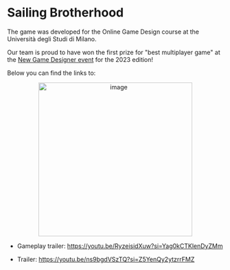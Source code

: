 # Sailing Brotherhood
The game was developed for the Online Game Design course at the Università degli Studi di Milano.

Our team is proud to have won the first prize for "best multiplayer game" at the [New Game Designer event](http://ngd.unimi.it/) for the 2023 edition! 

Below you can find the links to:
<p align="center">
<img width="358" alt="image" src="https://github.com/Fabita98/Sailing-Brotherhood/assets/56884128/93bda475-980e-4005-bbf5-6de28135f69c">
</p>

- Gameplay trailer: https://youtu.be/RyzeisidXuw?si=Yag0kCTKlenDyZMm

- Trailer: https://youtu.be/ns9bgdVSzTQ?si=Z5YenQy2ytzrrFMZ
